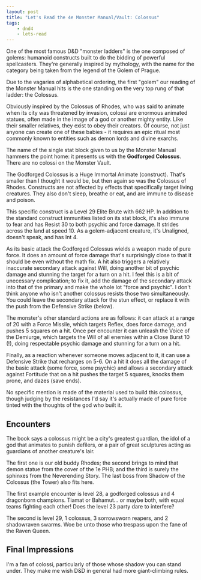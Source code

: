 ```yaml
---
layout: post
title: "Let's Read the 4e Monster Manual/Vault: Colossus"
tags:
    - dnd4
    - lets-read
---
```


One of the most famous D&D "monster ladders" is the one composed of golems:
humanoid constructs built to do the bidding of powerful spellcasters. They're
generally inspired by mythology, with the name for the category being taken from
the legend of the Golem of Prague.

Due to the vagaries of alphabetical ordering, the first "golem" our reading of
the Monster Manual hits is the one standing on the very top rung of that ladder:
the Colossus.

Obviously inspired by the Colossus of Rhodes, who was said to animate when its
city was threatened by invasion, colossi are enormous animated statues, often
made in the image of a god or another mighty entity. Like their smaller
relatives, they exist to obey their creators. Of course, not just anyone can
create one of these babies - it requires an epic ritual most commonly known to
entities such as demon lords and divine exarchs.

The name of the single stat block given to us by the Monster Manual hammers the
point home: it presents us with the **Godforged Colossus**. There are no colossi
on the Monster Vault.

The Godforged Colossus is a Huge Immortal Animate (construct). That's smaller
than I thought it would be, but then again so was the Colossus of
Rhodes. Constructs are not affected by effects that specifically target living
creatures. They also don't sleep, breathe or eat, and are immune to disease and
poison.

This specific construct is a Level 29 Elite Brute with 662 HP. In addition to
the standard construct immunities listed on its stat block, it's also immune to
fear and has Resist 30 to both psychic and force damage. It strides across the
land at speed 10. As a golem-adjacent creature, it's Unaligned, doesn't speak,
and has Int 4.

As its basic attack the Godforged Colossus wields a weapon made of pure
force. It does an amount of force damage that's surprisingly close to that it
should be even without the math fix. A hit also triggers a relatively inaccurate
secondary attack against Will, doing another bit of psychic damage and stunning
the target for a turn on a hit. I feel this is a bit of unecessary complication;
to fix it, add the damage of the secondary attack into that of the primary and
make the whole lot "force and psychic". I don't think anyone who isn't another
colossus resists those two simultaneously. You could leave the secondary attack
for the stun effect, or replace it with the push from the Defensive Strike
(below).

The monster's other standard actions are as follows: it can attack at a range of
20 with a Force Missile, which targets Reflex, does force damage, and pushes 5
squares on a hit. Once per encounter it can unleash the Voice of the Demiurge,
which targets the Will of all enemies within a Close Burst 10 (!), doing
respectable psychic damage and stunning for a turn on a hit.

Finally, as a reaction whenever someone moves adjacent to it, it can use a
Defensive Strike that recharges on 5-6. On a hit it does all the damage of the
basic attack (some force, some psychic) and allows a secondary attack against
Fortitude that on a hit pushes the target 5 squares, knocks them prone, and
dazes (save ends).

No specific mention is made of the material used to build this colossus, though
judging by the resistances I'd say it's actually made of pure force tinted with
the thoughts of the god who built it.

## Encounters

The book says a colossus might be a city's greatest guardian, the idol of a god
that animates to punish defilers, or a pair of great sculptures acting as
guardians of another creature's lair.

The first one is our old buddy Rhodes; the second brings to mind that demon
statue from the cover of the 1e PHB; and the third is surely the sphinxes from
the Neverending Story. The last boss from Shadow of the Colossus (the Tower)
also fits here.

The first example encounter is level 28, a godforged colossus and 4 dragonborn
champions. Tiamat or Bahamut... or maybe both, with equal teams fighting each
other! Does the level 23 party dare to interfere?

The second is level 29, 1 colossus, 3 sorrowsworn reapers, and 2 shadowraven
swarms. Woe be unto those who trespass upon the fane of the Raven Queen.

## Final Impressions

I'm a fan of colossi, particularly of those whose shadow you can stand
under. They make me wish D&D in general had more giant-climbing rules.
